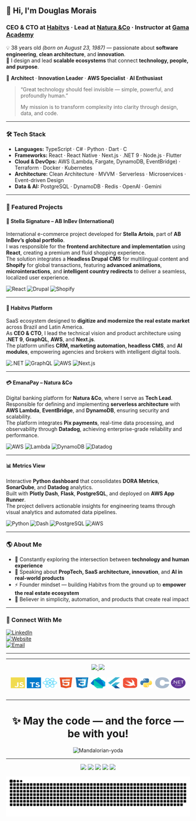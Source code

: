 ## 👋 Hi, I'm Douglas Morais  
### CEO & CTO at [Habitvs](https://www.habitvs.io) · Lead at [Natura &Co](https://www.emanapay.com.br) · Instructor at [Gama Academy](https://www.gama.academy)

💡 38 years old *(born on August 23, 1987)* — passionate about **software engineering**, **clean architecture**, and **innovation**.  
🚀 I design and lead **scalable ecosystems** that connect **technology, people, and purpose**.  

🧠 **Architect** · **Innovation Leader** · **AWS Specialist** · **AI Enthusiast**  

> “Great technology should feel invisible — simple, powerful, and profoundly human.”  
>  
> My mission is to transform complexity into clarity through design, data, and code.

---

### 🛠️ Tech Stack
- **Languages:** TypeScript · C# · Python · Dart · C  
- **Frameworks:** React · React Native · Next.js · .NET 9 · Node.js · Flutter  
- **Cloud & DevOps:** AWS (Lambda, Fargate, DynamoDB, EventBridge) · Terraform · Docker · Kubernetes  
- **Architecture:** Clean Architecture · MVVM · Serverless · Microservices · Event-driven Design  
- **Data & AI:** PostgreSQL · DynamoDB · Redis · OpenAI · Gemini  

---

### 🎨 Featured Projects

#### 🍺 **Stella Signature – AB InBev (International)**
International e-commerce project developed for **Stella Artois**, part of **AB InBev’s global portfolio**.  
I was responsible for the **frontend architecture and implementation** using **React**, creating a premium and fluid shopping experience.  
The solution integrates a **Headless Drupal CMS** for multilingual content and **Shopify** for global transactions, featuring **advanced animations**, **microinteractions**, and **intelligent country redirects** to deliver a seamless, localized user experience.

![React](https://img.shields.io/badge/React-20232A?logo=react&logoColor=61DAFB&style=flat-square)
![Drupal](https://img.shields.io/badge/Drupal-0678BE?logo=drupal&logoColor=white&style=flat-square)
![Shopify](https://img.shields.io/badge/Shopify-96BF48?logo=shopify&logoColor=white&style=flat-square)

---

#### 🏡 **Habitvs Platform**
SaaS ecosystem designed to **digitize and modernize the real estate market** across Brazil and Latin America.  
As **CEO & CTO**, I lead the technical vision and product architecture using **.NET 9**, **GraphQL**, **AWS**, and **Next.js**.  
The platform unifies **CRM, marketing automation, headless CMS**, and **AI modules**, empowering agencies and brokers with intelligent digital tools.

![.NET](https://img.shields.io/badge/.NET%209-blue?logo=dotnet&style=flat-square)
![GraphQL](https://img.shields.io/badge/GraphQL-E10098?logo=graphql&style=flat-square)
![AWS](https://img.shields.io/badge/AWS%20Fargate-FF9900?logo=amazonaws&style=flat-square)
![Next.js](https://img.shields.io/badge/Next.js-000000?logo=nextdotjs&style=flat-square)

---

#### 💳 **EmanaPay – Natura &Co**
Digital banking platform for **Natura &Co**, where I serve as **Tech Lead**.  
Responsible for defining and implementing **serverless architecture** with **AWS Lambda**, **EventBridge**, and **DynamoDB**, ensuring security and scalability.  
The platform integrates **Pix payments**, real-time data processing, and observability through **Datadog**, achieving enterprise-grade reliability and performance.

![AWS](https://img.shields.io/badge/AWS-FF9900?logo=amazonaws&style=flat-square)
![Lambda](https://img.shields.io/badge/Lambda-FF9900?logo=awslambda&style=flat-square)
![DynamoDB](https://img.shields.io/badge/DynamoDB-4053D6?logo=amazon-dynamodb&style=flat-square)
![Datadog](https://img.shields.io/badge/Datadog-632CA6?logo=datadog&style=flat-square)

---

#### 📊 **Metrics View**
Interactive **Python dashboard** that consolidates **DORA Metrics**, **SonarQube**, and **Datadog** analytics.  
Built with **Plotly Dash**, **Flask**, **PostgreSQL**, and deployed on **AWS App Runner**.  
The project delivers actionable insights for engineering teams through visual analytics and automated data pipelines.

![Python](https://img.shields.io/badge/Python-3776AB?logo=python&style=flat-square)
![Dash](https://img.shields.io/badge/Plotly%20Dash-blue?logo=plotly&style=flat-square)
![PostgreSQL](https://img.shields.io/badge/PostgreSQL-4169E1?logo=postgresql&style=flat-square)
![AWS](https://img.shields.io/badge/AWS%20App%20Runner-FF9900?logo=amazonaws&style=flat-square)

---

### 🌎 About Me
- 🌱 Constantly exploring the intersection between **technology and human experience**  
- 💬 Speaking about **PropTech, SaaS architecture, innovation**, and **AI in real-world products**  
- ⚡ Founder mindset — building Habitvs from the ground up to **empower the real estate ecosystem**  
- 🧭 Believer in simplicity, automation, and products that create real impact  

---

### 📇 Connect With Me  
[![LinkedIn](https://img.shields.io/badge/LinkedIn-Douglas%20Morais-blue?logo=linkedin&style=flat-square)](https://www.linkedin.com/in/douglasmoraissouza/)  
[![Website](https://img.shields.io/badge/Website-habitvs.io-orange?style=flat-square)](https://www.habitvs.io)  
[![Email](https://img.shields.io/badge/Email-mr.douglasmorais23%40gmail.com-gray?style=flat-square)](mailto:mr.douglasmorais23@gmail.com)

---

<hr/>

<center>

<div>
  <a href="https://github.com/mrdouglasmorais">
    <img height="180em" src="https://github-readme-stats.vercel.app/api?username=mrdouglasmorais&show_icons=true&theme=dark&rank_icon=github&cache_seconds=86400" />
    <img height="180em" src="https://github-readme-stats.vercel.app/api/top-langs/?username=mrdouglasmorais&layout=compact&langs_count=10&theme=dark"/>
  </a>
</div>

<div style="display: inline_block"><br>
  <img align="center" alt="Douglas-Js" height="30" width="40" src="https://raw.githubusercontent.com/devicons/devicon/master/icons/javascript/javascript-plain.svg">
  <img align="center" alt="Douglas-Ts" height="30" width="40" src="https://raw.githubusercontent.com/devicons/devicon/master/icons/typescript/typescript-plain.svg">
  <img align="center" alt="Douglas-React" height="30" width="40" src="https://raw.githubusercontent.com/devicons/devicon/master/icons/react/react-original.svg">
  <img align="center" alt="Douglas-HTML" height="30" width="40" src="https://raw.githubusercontent.com/devicons/devicon/master/icons/html5/html5-original.svg">
  <img align="center" alt="Douglas-CSS" height="30" width="40" src="https://raw.githubusercontent.com/devicons/devicon/master/icons/css3/css3-original.svg">
  <img align="center" alt="Douglas-Dart" height="30" width="40" src="https://raw.githubusercontent.com/devicons/devicon/master/icons/dart/dart-original.svg">
  <img align="center" alt="Douglas-Flutter" height="30" width="40" src="https://raw.githubusercontent.com/devicons/devicon/master/icons/flutter/flutter-original.svg">
  <img align="center" alt="Douglas-Swift" height="30" width="40" src="https://raw.githubusercontent.com/devicons/devicon/master/icons/swift/swift-original.svg">
  <img align="center" alt="Douglas-Python" height="30" width="40" src="https://raw.githubusercontent.com/devicons/devicon/master/icons/python/python-original.svg">
  <img align="center" alt="Douglas-C" height="30" width="40" src="https://raw.githubusercontent.com/devicons/devicon/master/icons/c/c-original.svg">
  <img align="center" alt="Douglas-dotnet" height="30" width="40" src="https://raw.githubusercontent.com/devicons/devicon/master/icons/dotnetcore/dotnetcore-original.svg">
</div>

<br>

---

# ✨ May the code — and the force — be with you!  
<div>
  <img align="center" alt="Mandalorian-yoda" src="https://i.pinimg.com/originals/b3/e9/1f/b3e91ff096b62c849d3491b1f5fef6d5.gif">
</div>

---

<div> 
  <a href="https://instagram.com/douglasmorais" target="_blank"><img src="https://img.shields.io/badge/-Instagram-%23E4405F?style=for-the-badge&logo=instagram&logoColor=white" target="_blank"></a>
  <a href="mailto:mr.douglasmorais23@gmail.com"><img src="https://img.shields.io/badge/-Gmail-%23333?style=for-the-badge&logo=gmail&logoColor=white" target="_blank"></a>
  <a href="https://www.linkedin.com/in/douglasmoraissouza/" target="_blank"><img src="https://img.shields.io/badge/-LinkedIn-%230077B5?style=for-the-badge&logo=linkedin&logoColor=white" target="_blank"></a> 
  <a href="https://medium.com/@mr.douglasmorais23" target="_blank"><img src="https://img.shields.io/badge/-Medium-%23333?style=for-the-badge&logo=medium&logoColor=white" target="_blank"></a>
  <a href="https://portfolio-three-vert-82.vercel.app" target="_blank"><img src="https://img.shields.io/badge/-My%20Website-%23007BFF?style=for-the-badge&logo=globe&logoColor=white" target="_blank"></a>

  ![Snake animation](https://github.com/mrdouglasmorais/mrdouglasmorais/blob/main/github-contribution-grid-snake.svg)
</div>

</center>
